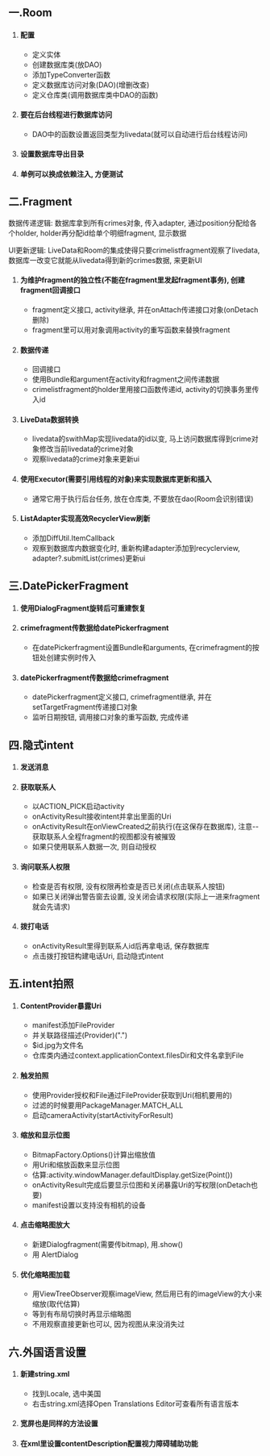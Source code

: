 ## 一.Room

1. #### 配置

   - 定义实体
   - 创建数据库类(放DAO)
   - 添加TypeConverter函数
   - 定义数据库访问对象(DAO)(增删改查)
   - 定义仓库类(调用数据库类中DAO的函数)

2. #### 要在后台线程进行数据库访问

   - DAO中的函数设置返回类型为livedata(就可以自动进行后台线程访问)

3. #### 设置数据库导出目录

4. #### 单例可以换成依赖注入, 方便测试

## 二.Fragment

数据传递逻辑: 数据库拿到所有crimes对象, 传入adapter, 通过position分配给各个holder, holder再分配id给单个明细fragment, 显示数据

UI更新逻辑: LiveData和Room的集成使得只要crimelistfragment观察了livedata, 数据库一改变它就能从livedata得到新的crimes数据, 来更新UI

1. #### 为维护fragment的独立性(不能在fragment里发起fragment事务), 创建fragment回调接口

   - fragment定义接口, activity继承, 并在onAttach传递接口对象(onDetach删除)
   - fragment里可以用对象调用activity的重写函数来替换fragment

2. #### 数据传递

   - 回调接口
   - 使用Bundle和argument在activity和fragment之间传递数据
   - crimelistfragment的holder里用接口函数传递id, activity的切换事务里传入id

3. #### LiveData数据转换

   - livedata的swithMap实现livedata的id以变, 马上访问数据库得到crime对象修改当前livedata的crime对象
   - 观察livedata的crime对象来更新ui

4. #### 使用Executor(需要引用线程的对象)来实现数据库更新和插入

   - 通常它用于执行后台任务, 放在仓库类, 不要放在dao(Room会识别错误)

5. #### ListAdapter实现高效RecyclerView刷新

   - 添加DiffUtil.ItemCallback<Crime>
   - 观察到数据库内数据变化时, 重新构建adapter添加到recyclerview, adapter?.submitList(crimes)更新ui

## 三.DatePickerFragment

1. #### 使用DialogFragment旋转后可重建恢复

2. #### crimefragment传数据给datePickerfragment

   - 在datePickerfragment设置Bundle和arguments, 在crimefragment的按钮处创建实例时传入

3. #### datePickerfragment传数据给crimefragment

   - datePickerfragment定义接口, crimefragment继承, 并在setTargetFragment传递接口对象
   - 监听日期按钮, 调用接口对象的重写函数, 完成传递

## 四.隐式intent

1. #### 发送消息

2. #### 获取联系人

   - 以ACTION_PICK启动activity
   - onActivityResult接收intent并拿出里面的Uri
   - onActivityResult在onViewCreated之前执行(在这保存在数据库), 注意--获取联系人全程fragment的视图都没有被摧毁
   - 如果只使用联系人数据一次, 则自动授权

3. #### 询问联系人权限

   - 检查是否有权限, 没有权限再检查是否已关闭(点击联系人按钮)
   - 如果已关闭弹出警告窗去设置, 没关闭会请求权限(实际上一进来fragment就会先请求)

4. #### 拨打电话

   - onActivityResult里得到联系人id后再拿电话, 保存数据库
   - 点击拨打按钮构建电话Uri, 启动隐式intent

## 五.intent拍照

1. #### ContentProvider暴露Uri

   - manifest添加FileProvider
   - 并关联路径描述(Provider)(".")
   - $id.jpg为文件名
   - 仓库类内通过context.applicationContext.filesDir和文件名拿到File

2. #### 触发拍照

   - 使用Provider授权和File通过FileProvider获取到Uri(相机要用的)
   - 过滤的时候要用PackageManager.MATCH_ALL
   - 启动cameraActivity(startActivityForResult)

3. #### 缩放和显示位图

   - BitmapFactory.Options()计算出缩放值
   - 用Uri和缩放函数来显示位图
   - 估算:activity.windowManager.defaultDisplay.getSize(Point())
   - onActivityResult完成后要显示位图和关闭暴露Uri的写权限(onDetach也要)
   - manifest设置<uses-feature>以支持没有相机的设备

4. #### 点击缩略图放大

   - 新建Dialogfragment(需要传bitmap), 用.show()
   - 用 AlertDialog

5. #### 优化缩略图加载

   - 用ViewTreeObserver观察imageView, 然后用已有的imageView的大小来缩放(取代估算)
   - 等到有布局切换时再显示缩略图
   - 不用观察直接更新也可以, 因为视图从来没消失过

## 六.外国语言设置

1. #### 新建string.xml

   - 找到Locale, 选中美国
   - 右击string.xml选择Open Translations Editor可查看所有语言版本

2. #### 宽屏也是同样的方法设置

3. #### 在xml里设置contentDescription配置视力障碍辅助功能
